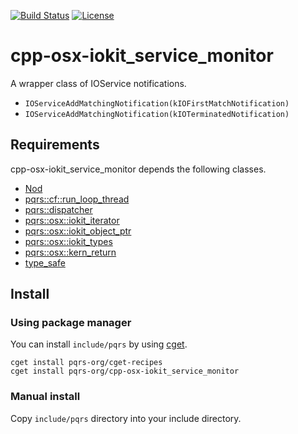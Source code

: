 [![Build Status](https://github.com/pqrs-org/cpp-osx-iokit_service_monitor/workflows/CI/badge.svg)](https://github.com/pqrs-org/cpp-osx-iokit_service_monitor/actions)
[![License](https://img.shields.io/badge/license-Boost%20Software%20License-blue.svg)](https://github.com/pqrs-org/cpp-osx-iokit_service_monitor/blob/master/LICENSE.md)

# cpp-osx-iokit_service_monitor

A wrapper class of IOService notifications.

- `IOServiceAddMatchingNotification(kIOFirstMatchNotification)`
- `IOServiceAddMatchingNotification(kIOTerminatedNotification)`

## Requirements

cpp-osx-iokit_service_monitor depends the following classes.

- [Nod](https://github.com/fr00b0/nod)
- [pqrs::cf::run_loop_thread](https://github.com/pqrs-org/cpp-cf-run_loop_thread)
- [pqrs::dispatcher](https://github.com/pqrs-org/cpp-dispatcher)
- [pqrs::osx::iokit_iterator](https://github.com/pqrs-org/cpp-osx-iokit_iterator)
- [pqrs::osx::iokit_object_ptr](https://github.com/pqrs-org/cpp-osx-iokit_object_ptr)
- [pqrs::osx::iokit_types](https://github.com/pqrs-org/cpp-osx-iokit_types)
- [pqrs::osx::kern_return](https://github.com/pqrs-org/cpp-osx-kern_return)
- [type_safe](https://github.com/foonathan/type_safe)

## Install

### Using package manager

You can install `include/pqrs` by using [cget](https://github.com/pfultz2/cget).

```shell
cget install pqrs-org/cget-recipes
cget install pqrs-org/cpp-osx-iokit_service_monitor
```

### Manual install

Copy `include/pqrs` directory into your include directory.
